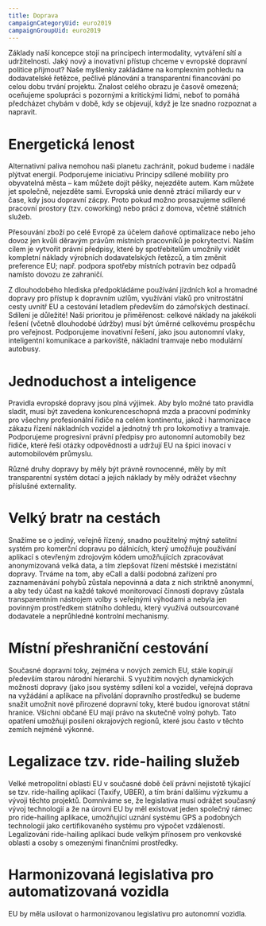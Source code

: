 ```yaml
---
title: Doprava
campaignCategoryUid: euro2019
campaignGroupUid: euro2019
---
```


Základy naší koncepce stojí na principech intermodality, vytváření sítí a udržitelnosti. Jaký nový a inovativní přístup chceme v evropské dopravní politice přijmout? Naše myšlenky zakládáme na komplexním pohledu na dodavatelské řetězce, pečlivé plánování a transparentní financování po celou dobu trvání projektu. Znalost celého obrazu je časově omezená; oceňujeme spolupráci s pozornými a kritickými lidmi, neboť to pomáhá předcházet chybám v době, kdy se objevují, když je lze snadno rozpoznat a napravit.
# Energetická lenost


Alternativní paliva nemohou naši planetu zachránit, pokud budeme i nadále plýtvat energií. Podporujeme iniciativu Principy sdílené mobility pro obyvatelná města – kam můžete dojít pěšky, nejezděte autem. Kam můžete jet společně, nejezděte sami. Evropská unie denně ztrácí miliardy eur v čase, kdy jsou dopravní zácpy. Proto pokud možno prosazujeme sdílené pracovní prostory (tzv. coworking) nebo práci z domova, včetně státních služeb.

Přesouvání zboží po celé Evropě za účelem daňové optimalizace nebo jeho dovoz jen kvůli děravým právům místních pracovníků je pokrytectví. Naším cílem je vytvořit právní předpisy, které by spotřebitelům umožnily vidět kompletní náklady výrobních dodavatelských řetězců, a tím změnit preference EU; např. podpora spotřeby místních potravin bez odpadů namísto dovozu ze zahraničí.

Z dlouhodobého hlediska předpokládáme používání jízdních kol a hromadné dopravy pro přístup k dopravním uzlům, využívání vlaků pro vnitrostátní cesty uvnitř EU a cestování letadlem především do zámořských destinací. Sdílení je důležité! Naší prioritou je přiměřenost: celkové náklady na jakékoli řešení (včetně dlouhodobé údržby) musí být úměrné celkovému prospěchu pro veřejnost. Podporujeme inovativní řešení, jako jsou autonomní vlaky, inteligentní komunikace a parkoviště, nákladní tramvaje nebo modulární autobusy.
# Jednoduchost a inteligence

Pravidla evropské dopravy jsou plná výjimek. Aby bylo možné tato pravidla sladit, musí být zavedena konkurenceschopná mzda a pracovní podmínky pro všechny profesionální řidiče na celém kontinentu, jakož i harmonizace zákazu řízení nákladních vozidel a jednotný trh pro lokomotivy a tramvaje. Podporujeme progresivní právní předpisy pro autonomní automobily bez řidiče, které řeší otázky odpovědnosti a udržují EU na špici inovací v automobilovém průmyslu.

Různé druhy dopravy by měly být právně rovnocenné, měly by mít transparentní systém dotací a jejich náklady by měly odrážet všechny příslušné externality.
# Velký bratr na cestách

Snažíme se o jediný, veřejně řízený, snadno použitelný mýtný satelitní systém pro komerční dopravu po dálnicích, který umožňuje používání aplikací s otevřeným zdrojovým kódem umožňujících zpracovávat anonymizovaná velká data, a tím zlepšovat řízení městské i mezistátní dopravy. Trváme na tom, aby eCall a další podobná zařízení pro zaznamenávání pohybů zůstala nepovinná a data z nich striktně anonymní, a aby tedy účast na každé takové monitorovací činnosti dopravy zůstala transparentním nástrojem volby s veřejnými výhodami a nebyla jen povinným prostředkem státního dohledu, který využívá outsourcované dodavatele a neprůhledné kontrolní mechanismy.
# Místní přeshraniční cestování

Současné dopravní toky, zejména v nových zemích EU, stále kopírují především starou národní hierarchii. S využitím nových dynamických možností dopravy (jako jsou systémy sdílení kol a vozidel, veřejná doprava na vyžádání a aplikace na přivolání dopravního prostředku) se budeme snažit umožnit nové přirozené dopravní toky, které budou ignorovat státní hranice. Všichni občané EU mají právo na skutečně volný pohyb. Tato opatření umožňují posílení okrajových regionů, které jsou často v těchto zemích nejméně výkonné.
# Legalizace tzv. ride-hailing služeb

Velké metropolitní oblasti EU v současné době čelí právní nejistotě týkající se tzv. ride-hailing aplikací (Taxify, UBER), a tím brání dalšímu výzkumu a vývoji těchto projektů. Domníváme se, že legislativa musí odrážet současný vývoj technologií a že na úrovni EU by měl existovat jeden společný rámec pro ride-hailing aplikace, umožňující uznání systému GPS a podobných technologií jako certifikovaného systému pro výpočet vzdáleností. Legalizování ride-hailing aplikací bude velkým přínosem pro venkovské oblasti a osoby s omezenými finančními prostředky.
# Harmonizovaná legislativa pro automatizovaná vozidla

EU by měla usilovat o harmonizovanou legislativu pro autonomní vozidla.
